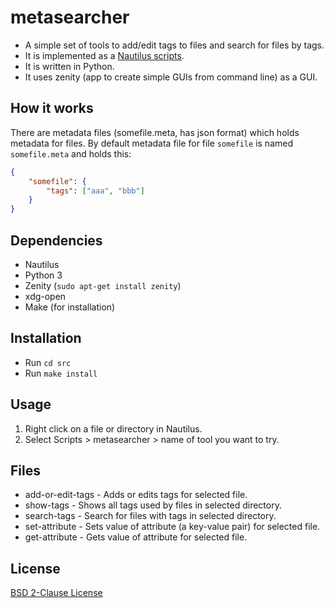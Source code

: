 
# metasearcher

- A simple set of tools to add/edit tags to files and search for files by tags.
- It is implemented as a [Nautilus scripts](https://help.ubuntu.com/community/NautilusScriptsHowto).
- It is written in Python.
- It uses zenity (app to create simple GUIs from command line) as a GUI.

## How it works

There are metadata files (somefile.meta, has json format) which holds metadata for files.
By default metadata file for file `somefile` is named `somefile.meta`
and holds this:

```json
{
    "somefile": {
        "tags": ["aaa", "bbb"]
    }
}
```

## Dependencies

- Nautilus
- Python 3
- Zenity (`sudo apt-get install zenity`)
- xdg-open
- Make (for installation)

## Installation

- Run `cd src`
- Run `make install`

## Usage

1. Right click on a file or directory in Nautilus.
2. Select Scripts > metasearcher > name of tool you want to try.

## Files

- add-or-edit-tags - Adds or edits tags for selected file.
- show-tags - Shows all tags used by files in selected directory.
- search-tags - Search for files with tags in selected directory.
- set-attribute - Sets value of attribute (a key-value pair) for selected file.
- get-attribute - Gets value of attribute for selected file.

## License

[BSD 2-Clause License](LICENSE)

